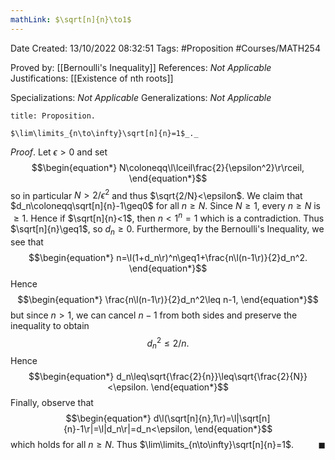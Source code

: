 ```yaml
---
mathLink: $\sqrt[n]{n}\to1$
---
```


<div class="topSpace"></div>

Date Created: 13/10/2022 08:32:51
Tags: #Proposition #Courses/MATH254

Proved by: [[Bernoulli's Inequality]]
References: _Not Applicable_
Justifications: [[Existence of nth roots]]

Specializations: _Not Applicable_
Generalizations: _Not Applicable_

``` ad-Proposition
title: Proposition.

$\lim\limits_{n\to\infty}\sqrt[n]{n}=1$_._

```

_Proof_. Let $\epsilon>0$ and set
$$\begin{equation*}
    N\coloneqq\l\lceil\frac{2}{\epsilon^2}\r\rceil,
\end{equation*}$$
so in particular $N>2/\epsilon^2$ and thus $\sqrt{2/N}<\epsilon$. We claim that $d_n\coloneqq\sqrt[n]{n}-1\geq0$ for all $n\geq N$. Since $N\geq1$, every $n\geq N$ is $\geq1$. Hence if $\sqrt[n]{n}<1$, then $n<1^n=1$ which is a contradiction. Thus $\sqrt[n]{n}\geq1$, so $d_n\geq0$. Furthermore, by the Bernoulli's Inequality, we see that
$$\begin{equation*}
    n=\l(1+d_n\r)^n\geq1+\frac{n\l(n-1\r)}{2}d_n^2.
\end{equation*}$$
Hence
$$\begin{equation*}
    \frac{n\l(n-1\r)}{2}d_n^2\leq n-1,
\end{equation*}$$
but since $n>1$, we can cancel $n-1$ from both sides and preserve the inequality to obtain
$$\begin{equation*}
    d_n^2\leq2/n.
\end{equation*}$$
Hence
$$\begin{equation*}
    d_n\leq\sqrt{\frac{2}{n}}\leq\sqrt{\frac{2}{N}}<\epsilon.
\end{equation*}$$
Finally, observe that
$$\begin{equation*}
    d\l(\sqrt[n]{n},1\r)=\l|\sqrt[n]{n}-1\r|=\l|d_n\r|=d_n<\epsilon,
\end{equation*}$$
which holds for all $n\geq N$. Thus $\lim\limits_{n\to\infty}\sqrt[n]{n}=1$.<span style="float:right;">$\blacksquare$</span>
